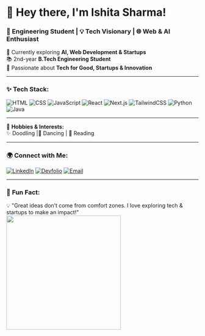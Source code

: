 # 👋 Hey there, I'm Ishita Sharma!  
### 🚀 Engineering Student | 💡 Tech Visionary | 🌐 Web & AI Enthusiast  

🌱 Currently exploring **AI, Web Development & Startups**  
📚 2nd-year **B.Tech Engineering Student**  
🎯 Passionate about **Tech for Good, Startups & Innovation**  

---

### ✨ **Tech Stack:**
![HTML](https://img.shields.io/badge/HTML5-orange?style=for-the-badge&logo=html5&logoColor=white)
![CSS](https://img.shields.io/badge/CSS3-blue?style=for-the-badge&logo=css3&logoColor=white)
![JavaScript](https://img.shields.io/badge/JavaScript-yellow?style=for-the-badge&logo=javascript&logoColor=black)
![React](https://img.shields.io/badge/ReactJS-61DAFB?style=for-the-badge&logo=react&logoColor=white)
![Next.js](https://img.shields.io/badge/Next.js-black?style=for-the-badge&logo=next.js&logoColor=white)
![TailwindCSS](https://img.shields.io/badge/TailwindCSS-38B2AC?style=for-the-badge&logo=tailwind-css&logoColor=white)
![Python](https://img.shields.io/badge/Python-FFD43B?style=for-the-badge&logo=python&logoColor=blue)
![Java](https://img.shields.io/badge/Java-red?style=for-the-badge&logo=openjdk&logoColor=white)

---

🎨 **Hobbies & Interests:**  
✨ Doodling |💃 Dancing | 📖 Reading 

---

### 🌍 **Connect with Me:**
[![LinkedIn](https://img.shields.io/badge/LinkedIn-0A66C2?style=for-the-badge&logo=linkedin&logoColor=white)](https://www.linkedin.com/in/ishita-sharma-859037283/)
[![Devfolio](https://img.shields.io/badge/Devfolio-18A3DD?style=for-the-badge&logo=devfolio&logoColor=white)](https://devfolio.co/@Ishita_sharma_/readme-md)
[![Email](https://img.shields.io/badge/Email-D14836?style=for-the-badge&logo=gmail&logoColor=white)](mailto:ishitas0503@gmail.com)  

---

### 🎨 **Fun Fact:**
💡 "Great ideas don’t come from comfort zones. I love exploring tech & startups to make an impact!"  
<img src="https://media.giphy.com/media/v1.Y2lkPTc5MGI3NjExbXF2dTcyOWJwZGw3Y3l0NmppZTA3NmRrZXN5OGJ6Mm93NzhlbmJzMiZlcD12MV9naWZzX3NlYXJjaCZjdD1n/SWoSkN6DxTszqIKEqv/giphy.gif" width="300px"/>  
